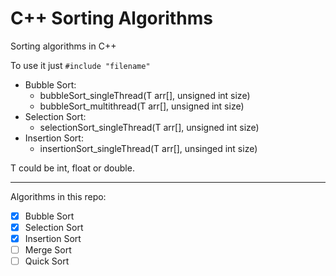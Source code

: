 # C++ Sorting Algorithms
Sorting algorithms in C++

To use it just ```#include "filename"``` 
- Bubble Sort:
  - bubbleSort_singleThread(T arr[], unsigned int size)
  - bubbleSort_multithread(T arr[], unsigned int size)
- Selection Sort:
  - selectionSort_singleThread(T arr[], unsigned int size)
- Insertion Sort:
  - insertionSort_singleThread(T arr[], unsinged int size)

T could be int, float or double.

----------------------------

Algorithms in this repo:

- [x] Bubble Sort
- [x] Selection Sort
- [x] Insertion Sort
- [ ] Merge Sort
- [ ] Quick Sort

